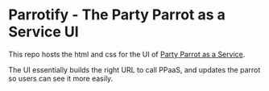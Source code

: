 # Parrotify - The Party Parrot as a Service UI

This repo hosts the html and css for the UI of [Party Parrot as a Service](https://github.com/viyh/PPaaS).

The UI essentially builds the right URL to call PPaaS, and updates the parrot so users can see it more easily.
